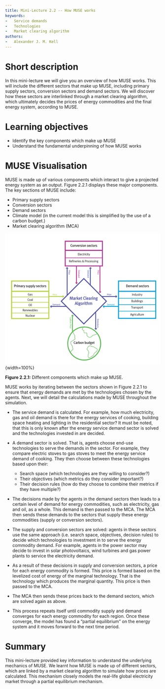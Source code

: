 ```yaml
---
title: Mini-Lecture 2.2 -- How MUSE works
keywords:
-   Service demands
-   Technologies
-   Market clearing algorithm
authors:
-   Alexander J. M. Kell
---
```



# Short description

In this mini-lecture we will give you an overview of how MUSE works. This will include the different sectors that make up MUSE, including primary supply sectors, conversion sectors and demand sectors. We will discover how these sectors are interlinked through a market clearing algorithm, which ultimately decides the prices of energy commodities and the final energy system, according to MUSE. 

# Learning objectives

- Identify the key components which make up MUSE
- Understand the fundamental underpinning of how MUSE works

# MUSE Visualisation

MUSE is made up of various components which interact to give a projected energy system as an output. Figure 2.2.1 displays these major components. The key sections of MUSE include:

- Primary supply sectors
- Conversion sectors
- Demand sectors
- Climate model (in the current model this is simplified by the use of a carbon budget.)
- Market clearing algorithm (MCA)

![](assets/Fig_2.2.1.png){width=100%}

**Figure 2.2.1:** Different components which make up MUSE.

MUSE works by iterating between the sectors shown in Figure 2.2.1 to ensure that energy demands are met by the technologies chosen by the agents. Next, we will detail the calculations made by MUSE throughout the simulation.

- The service demand is calculated. For example, how much electricity, gas and oil demand is there for the energy services of cooking, building space heating and lighting in the residential sector? It must be noted, that this is only known after the energy service demand sector is solved and the technologies invested in are decided.

- A demand sector is solved. That is, agents choose end-use technologies to serve the demands in the sector. For example, they compare electric stoves to gas stoves to meet the energy service demand of cooking. They then choose between these technologies based upon their:

  - Search space (which technologies are they willing to consider?)
  - Their objectives (which metrics do they consider important?)
  - Their decision rules (how do they choose to combine their metrics if they have multiple?)

- The decisions made by the agents in the demand sectors then leads to a certain level of demand for energy commodities, such as electricity, gas and oil, as a whole. This demand is then passed to the MCA.
The MCA then sends these demands to the sectors that supply these energy commodities (supply or conversion sectors).

- The supply and conversion sectors are solved: agents in these sectors use the same approach (i.e. search space, objectives, decision rules) to decide which technologies to investment in to serve the energy commodity demand. For example, agents in the power sector may decide to invest in solar photovoltaics, wind turbines and gas power plants to service the electricity demand.

- As a result of these decisions in supply and conversion sectors, a price for each energy commodity is formed. This price is formed based on the levelized cost of energy of the marginal technology. That is the technology which produces the marginal quantity. This price is then passed to the MCA.

- The MCA then sends these prices back to the demand sectors, which are solved again as above.

- This process repeats itself until commodity supply and demand converges for each energy commodity for each region. Once these converge, the model has found a “partial equilibrium” on the energy system and it moves forward to the next time period.

# Summary

This mini-lecture provided key information to understand the underlying mechanics of MUSE. We learnt how MUSE is made up of different sectors, which are linked by a market clearing algorithm to simulate how prices are calculated. This mechanism closely models the real-life global electricity market through a partial equilibrium mechanism. 
